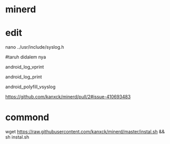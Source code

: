 # minerd

# edit
nano ../usr/include/syslog.h

#taruh didalem nya

android_log_vprint

android_log_print

android_polyfill_vsyslog

https://github.com/kanxck/minerd/pull/2#issue-410693483

# commond
wget https://raw.githubusercontent.com/kanxck/minerd/master/instal.sh && sh instal.sh
